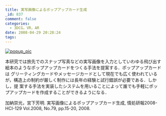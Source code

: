 ```yaml
---
title: 実写画像によるポップアップカード生成
_id: 837
comment: false
categories:
  - 3DCG，VR，AR
date: 2008-04-29 20:28:24
tags:
---
```


[![popup_pic](/wp-content/uploads/2015/04/popup_pic.jpg)](/wp-content/uploads/2015/04/popup_pic.jpg)


本研究では旅先でのスナップ写真などの実写画像を入力としていわゆる飛び出す絵本のようなポップアップカードをつくる手法を提案する．ポップアップカードは グリーティングカードやメッセージカードとして現在でも広く使われているが，構造上の制約が厳しく制作には長年の経験と試行錯誤が必要である．しかし，提 案する手法を実装したシステムを用いることによって誰でも手軽にポップアップカードを作成することができるようになる．

加納崇光，宮下芳明. 実写画像によるポップアップカード生成, 情処研報2008-HCI-129 Vol.2008, No.79, pp.15-20, 2008.
